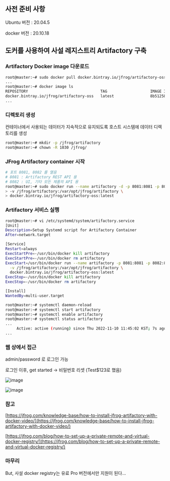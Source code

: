 ## 사전 준비 사항

Ubuntu 버전 : 20.04.5

docker 버전 : 20.10.18

## 도커를 사용하여 사설 레지스트리 Artifactory 구축

### Artifactory Docker image 다운로드

```bash
root@master:~# sudo docker pull docker.bintray.io/jfrog/artifactory-oss:latest
...
root@master:~# docker image ls
REPOSITORY                                TAG                   IMAGE ID       CREATED         SIZE
docker.bintray.io/jfrog/artifactory-oss   latest                8b51258291b7   6 days ago      1.36GB
...
```

### 디렉토리 생성

컨테이너에서 사용되는 데이터가 지속적으로 유지되도록 호스트 시스템에 데이터 디렉토리를 생성

```bash
root@master:~# mkdir -p /jfrog/artifactory
root@master:~# chown -R 1030 /jfrog/
```

### **JFrog Artifactory container 시작**

```bash
# 포트 8081, 8082 를 열음
# 8081 : Artifactory REST API 용
# 8082 : UI, 기타 모든 제품의 API 용
root@master:~# sudo docker run --name artifactory -d -p 8081:8081 -p 8082:8082 \
> -v /jfrog/artifactory:/var/opt/jfrog/artifactory \
> docker.bintray.io/jfrog/artifactory-oss:latest
```

### **Artifactory 서비스 실행**

```bash
root@master:~# vi /etc/systemd/system/artifactory.service
[Unit]
Description=Setup Systemd script for Artifactory Container
After=network.target

[Service]
Restart=always
ExecStartPre=-/usr/bin/docker kill artifactory
ExecStartPre=-/usr/bin/docker rm artifactory
ExecStart=/usr/bin/docker run --name artifactory -p 8081:8081 -p 8082:8082 \
  -v /jfrog/artifactory:/var/opt/jfrog/artifactory \
  docker.bintray.io/jfrog/artifactory-oss:latest
ExecStop=-/usr/bin/docker kill artifactory
ExecStop=-/usr/bin/docker rm artifactory

[Install]
WantedBy=multi-user.target

root@master:~# systemctl daemon-reload
root@master:~# systemctl start artifactory
root@master:~# systemctl enable artifactory
root@master:~# systemctl status artifactory
...
     Active: active (running) since Thu 2022-11-10 11:45:02 KST; 7s ago
...
```

### 웹 상에서 접근

admin/password 로 로그인 가능

로그인 이후, get started -> 비밀번호 리셋  (Test$123로 했음)

![image](https://user-images.githubusercontent.com/93571332/201001342-6d676e54-e419-4f93-a223-6a7849ae0cb5.png)

![image](https://user-images.githubusercontent.com/93571332/201001380-906abfc0-51da-4082-8aa5-e99eb10f06c7.png)

### 참고

[https://jfrog.com/knowledge-base/how-to-install-jfrog-artifactory-with-docker-video/](https://jfrog.com/knowledge-base/how-to-install-jfrog-artifactory-with-docker-video/)

[https://jfrog.com/blog/how-to-set-up-a-private-remote-and-virtual-docker-registry/](https://jfrog.com/blog/how-to-set-up-a-private-remote-and-virtual-docker-registry/)

### 마무리
But, 사설 docker registry는 유료 Pro 버전에서만 지원이 된다...
